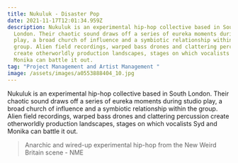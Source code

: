 ```yaml
---
title: Nukuluk - Disaster Pop
date: 2021-11-17T12:01:34.959Z
description: Nukuluk is an experimental hip-hop collective based in South
  London. Their chaotic sound draws off a series of eureka moments during studio
  play, a broad church of influence and a symbiotic relationship within the
  group. Alien field recordings, warped bass drones and clattering percussion
  create otherworldly production landscapes, stages on which vocalists Syd and
  Monika can battle it out.
tag: "Project Management and Artist Management "
image: /assets/images/a0553888404_10.jpg
---
```

Nukuluk is an experimental hip-hop collective based in South London. Their chaotic sound draws off a series of eureka moments during studio play, a broad church of influence and a symbiotic relationship within the group. Alien field recordings, warped bass drones and clattering percussion create otherworldly production landscapes, stages on which vocalists Syd and Monika can battle it out.



> Anarchic and wired-up experimental hip-hop from the New Weird Britain scene - NME